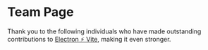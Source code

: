 <script setup>
import { VPTeamMembers } from 'vitepress/theme'

const members = [
  {
    avatar: 'https://github.com/caoxiemeihao.png',
    name: '草鞋没号',
    title: 'Creator',
    links: [
      { icon: 'github', link: 'https://github.com/caoxiemeihao' },
      { icon: 'github', link: 'https://github.com/sponsors/caoxiemeihao' },
    ]
  },{
    avatar: 'https://github.com/astoilkov.png',
    name: 'Antonio Stoilkov',
    title: 'Developer',
    links: [
      { icon: 'github', link: 'https://github.com/astoilkov' },
    ]
  },{
    avatar: 'https://github.com/bluwy.png',
    name: 'Bjorn Lu',
    title: 'Developer',
    links: [
      { icon: 'github', link: 'https://github.com/bluwy' },
    ]
  },
    {
    avatar: 'https://github.com/lzdyes.png',
    name: 'lzdyes',
    title: 'Developer',
    links: [
      { icon: 'github', link: 'https://github.com/lzdyes' },
    ]
  },
    {
    avatar: 'https://github.com/mollerzhu.png',
    name: 'Moller Zhu',
    title: 'Developer',
    links: [
      { icon: 'github', link: 'https://github.com/mollerzhu' },
    ]
  },
    {
    avatar: 'https://github.com/oceanlvr.png',
    name: 'oceanlvr',
    title: 'Developer',
    links: [
      { icon: 'github', link: 'https://github.com/oceanlvr' },
    ]
  },
    {
    avatar: 'https://github.com/PAXANDDOS.png',
    name: 'Paul',
    title: 'Developer',
    links: [
      { icon: 'github', link: 'https://github.com/PAXANDDOS' },
    ]
  },
    {
    avatar: 'https://github.com/RSS1102.png',
    name: '阿菜 Cai',
    title: 'Developer',
    links: [
      { icon: 'github', link: 'https://github.com/RSS1102' },
    ]
  },
    {
    avatar: 'https://github.com/snowuly.png',
    name: 'Snow Chen',
    title: 'Developer',
    links: [
      { icon: 'github', link: 'https://github.com/snowuly' },
    ]
  },
      {
    avatar: 'https://github.com/watonyweng.png',
    name: 'Wáng Wěi Tāo',
    title: 'Developer',
    links: [
      { icon: 'github', link: 'https://github.com/watonyweng' },
    ]
  }, {
    avatar: 'https://github.com/xhayper.png',
    name: 'hayper',
    title: 'Developer',
    links: [
      { icon: 'github', link: 'https://github.com/xhayper' },
    ]
  },
      {
    avatar: 'https://github.com/yi-Xu-0100.png',
    name: 'yi_Xu',
    title: 'Developer',
    links: [
      { icon: 'github', link: 'https://github.com/yi-Xu-0100' },
    ]
  },
        {
    avatar: 'https://github.com/youngleish.png',
    name: 'younglei',
    title: 'Developer',
    links: [
      { icon: 'github', link: 'https://github.com/youngleish' },
    ]
  },
      {
    avatar: 'https://github.com/ZiGmaX809.png',
    name: 'ZiGma',
    title: 'Developer',
    links: [
      { icon: 'github', link: 'https://github.com/ZiGmaX809' },
    ]
  },
]
</script>

# Team Page

Thank you to the following individuals who have made outstanding contributions to [Electron ⚡️ Vite](https://github.com/orgs/electron-vite), making it even stronger.

<VPTeamMembers size="small" :members="members" />
